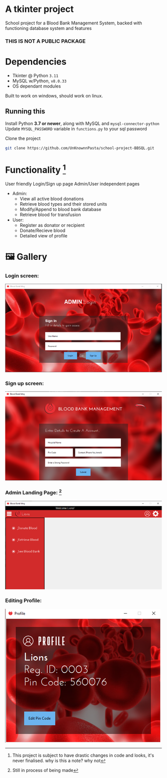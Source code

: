# A tkinter project
School project for a Blood Bank Management System, backed with functioning database system and features
### THIS IS NOT A PUBLIC PACKAGE

# Dependencies 
- Tkinter @ Python `3.11`
- MySQL w/Python, `v8.0.33`
- OS dependant modules

Built to work on windows, should work on linux.

## Running this
Install Python **3.7 or newer**, along with MySQL and `mysql-connector-python`
Update `MYSQL_PASSWORD` variable in `functions.py` to your sql password

Clone the project
```bash
git clone https://github.com/UnKnownnPasta/school-project-BBSQL.git
```

# Functionality [^1]
User friendly Login/Sign up page
Admin/User independent pages
* Admin:
    - View all active blood donations
    - Retrieve blood types and their stored units
    - Modify/Append to blood bank database
    - Retrieve blood for transfusion
* User:
    - Register as donator or recipient
    - Donate/Recieve blood
    - Detailed view of profile

# 🖼 Gallery
### Login screen:
![Login Screen](blob/ss-1.png)

### Sign up screen:
![Sign up Screen](blob/ss-2.png)

### Admin Landing Page: [^2]
![Main](blob/ss-3.png)

### Editing Profile:
![Profile](blob/ss-4.png)



[^1]: This project is subject to have drastic changes in code and looks, it's never finalised. why is this a note? why not
[^2]: Still in process of being made